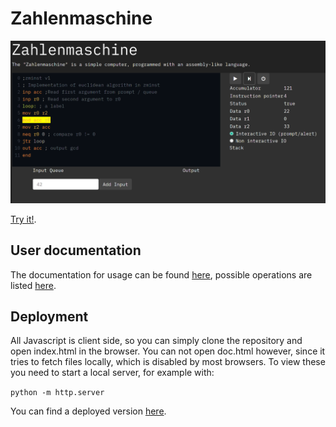 # Zahlenmaschine

![](doc/screenshot.png)

[Try it!](https://frcroth.de/zahlenmaschine/).

## User documentation

The documentation for usage can be found [here](doc/general.md), possible operations are listed [here](doc/operations.md).

## Deployment

All Javascript is client side, so you can simply clone the repository and open index.html in the browser. You can not open doc.html however, since it tries to fetch files locally, which is disabled by most browsers. To view these you need to start a local server, for example with:

```python -m http.server```

You can find a deployed version [here](https://frcroth.de/zahlenmaschine/).
